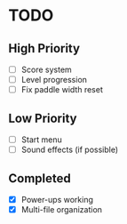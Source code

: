 ﻿# TODO

## High Priority
- [ ] Score system
- [ ] Level progression
- [ ] Fix paddle width reset

## Low Priority
- [ ] Start menu
- [ ] Sound effects (if possible)

## Completed
- [x] Power-ups working
- [x] Multi-file organization